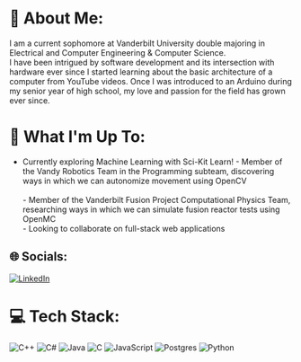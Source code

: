# 💫 About Me:
I am a current sophomore at Vanderbilt University double majoring in Electrical and Computer Engineering & Computer Science.<br>I have been intrigued by software development and its intersection with hardware ever since I started learning about the basic architecture of a computer from YouTube videos. Once I was introduced to an Arduino during my senior year of high school, my love and passion for the field has grown ever since.<br>

# 🚀 What I'm Up To:
- Currently exploring Machine Learning with Sci-Kit Learn! - Member of the Vandy Robotics Team in the Programming subteam, discovering ways in which we can autonomize movement using OpenCV<br><br>- Member of the Vanderbilt Fusion Project Computational Physics Team, researching ways in which we can simulate fusion reactor tests using OpenMC<br>- Looking to collaborate on full-stack web applications<br>
## 🌐 Socials:
[![LinkedIn](https://img.shields.io/badge/LinkedIn-%230077B5.svg?logo=linkedin&logoColor=white)](https://linkedin.com/in/https://www.linkedin.com/in/colinstrout-294237296/) 

# 💻 Tech Stack:
![C++](https://img.shields.io/badge/c++-%2300599C.svg?style=for-the-badge&logo=c%2B%2B&logoColor=white) ![C#](https://img.shields.io/badge/c%23-%23239120.svg?style=for-the-badge&logo=csharp&logoColor=white) ![Java](https://img.shields.io/badge/java-%23ED8B00.svg?style=for-the-badge&logo=openjdk&logoColor=white) ![C](https://img.shields.io/badge/c-%2300599C.svg?style=for-the-badge&logo=c&logoColor=white) ![JavaScript](https://img.shields.io/badge/javascript-%23323330.svg?style=for-the-badge&logo=javascript&logoColor=%23F7DF1E) ![Postgres](https://img.shields.io/badge/postgres-%23316192.svg?style=for-the-badge&logo=postgresql&logoColor=white) ![Python](https://img.shields.io/badge/python-3670A0?style=for-the-badge&logo=python&logoColor=ffdd54)

